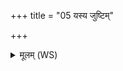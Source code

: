 +++
title = "05 यस्य जुष्टिम्"

+++
<details><summary>मूलम् (WS)</summary>

यस्य जुष्टिं सोमिनः कामयन्ते यं हवन्त इषुवन्तं गविष्टौ ।  
यस्मिन्नर्कः शिश्रिये यस्मिन्नोजः स नो मुञ्चत्वंहसः ॥ ५ ॥
</details>